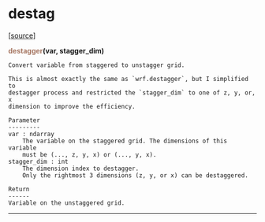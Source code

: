 # destag  

[[source](.././hurricane_tools//destag.py)]  

<span style="color:#a77864">**destagger**</span>**(var, stagger_dim)**

    Convert variable from staggered to unstagger grid.
    
    This is almost exactly the same as `wrf.destagger`, but I simplified to 
    destagger process and restricted the `stagger_dim` to one of z, y, or, x
    dimension to improve the efficiency.
    
    Parameter
    ---------
    var : ndarray
        The variable on the staggered grid. The dimensions of this variable
        must be (..., z, y, x) or (..., y, x). 
    stagger_dim : int
        The dimension index to destagger.
        Only the rightmost 3 dimensions (z, y, or x) can be destaggered.
    
    Return
    ------
    Variable on the unstaggered grid.



******